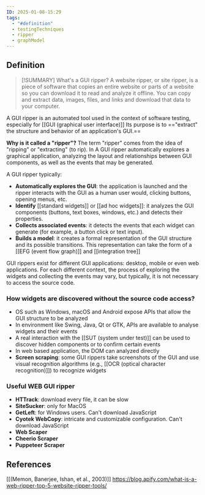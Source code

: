 ```yaml
---
ID: 2025-01-08-15:29
tags:
  - "#definition"
  - testingTechniques
  - ripper
  - graphModel
---
```

## Definition

> [!SUMMARY] What's a GUI ripper?
> A website ripper, or site ripper, is a piece of software that copies an entire website or parts of a website so you can download it to read and analyze it offline. You can copy and extract data, images, files, and links and download that data to your computer.

A GUI ripper is an automated tool used in the context of software testing, especially for [[GUI (graphical user interface)]] Its purpose is to =="extract" the structure and behavior of an application's GUI.==

**Why is it called a "ripper"?**
The term "ripper" comes from the idea of ​​"ripping" or "extracting" (to rip).
In A GUI ripper automatically explores a graphical application, analyzing the layout and relationships between GUI components, as well as the events that may be generated.

A GUI ripper typically:
- **Automatically explores the GUI**: the application is launched and the ripper interacts with the GUI as a human user would, clicking buttons, opening menus, etc.
- **Identify** [[standard widgets]] or [[ad hoc widgets]]: it analyzes the GUI components (buttons, text boxes, windows, etc.) and detects their properties.
- **Collects associated events**: it detects the events that each widget can generate (for example, a button click or text input).
- **Builds a model**: it creates a formal representation of the GUI structure and its possible transitions. This representation can take the form of a [[EFG (event flow graph)]] and [[integration tree]]

GUI rippers exist for different GUI applications: desktop, mobile or even web applications. For each different context, the process of exploring the widgets and collecting the events may vary, but typically, it is not necessary to access the source code.

### How widgets are discovered without the source code access?

- OS such as Windows, macOS and Android expose APIs that allow the GUI structure to be analyzed
- In environment like Swing, Java, Qt or GTK, APIs are available to analyse widgets and their events
- A real interaction with the [[SUT (system under test)]] can be used to discover hidden components or to confirm certain events
- In web based application, the DOM can analyzed directly
- **Screen scraping**: some GUI rippers take screenshots of the GUI and use visual recognition algorithms (e.g., [[OCR (optical character recognition)]]) to recognize widgets

### Useful WEB GUI ripper

- **HTTrack**: download every file, it can be slow
- **SiteSucker**: only for MacOS
- **GetLeft**: for Windows users. Can't download JavaScript
- **Cyotek WebCopy**: intricate and customizable configuration. Can't download JavaScript
- **Web Scaper**
- **Cheerio Scraper**
- **Puppeteer Scraper**

## References
[[(Memon, Banerjee, Ishan, et al., 2003)]]
https://blog.apify.com/what-is-a-web-ripper-top-5-website-ripper-tools/